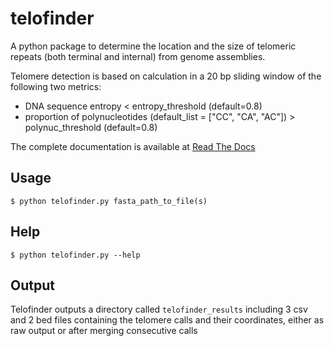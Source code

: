 # telofinder

A python package to determine the location and the size of telomeric repeats (both terminal and internal) from genome assemblies.

Telomere detection is based on calculation in a 20 bp sliding window of the following two metrics:

- DNA sequence entropy < entropy_threshold (default=0.8)  
- proportion of polynucleotides (default_list = ["CC", "CA", "AC"]) >  polynuc_threshold (default=0.8) 

The complete documentation is available at [Read The Docs](https://telofinder.readthedocs.io/en/latest/) 

## Usage

`$ python telofinder.py fasta_path_to_file(s)`  


## Help

`$ python telofinder.py --help`


## Output

Telofinder outputs a directory called `telofinder_results` including 3 csv and 2 bed files containing the telomere calls and their coordinates, either as raw output or after merging consecutive calls


